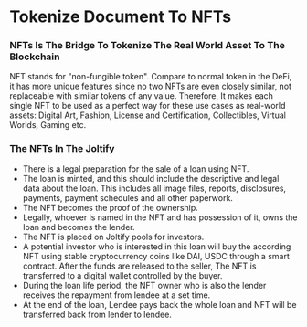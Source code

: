 # Tokenize Document To NFTs

### NFTs Is The Bridge To Tokenize The Real World Asset To The Blockchain

NFT stands for "non-fungible token". Compare to normal token in the DeFi, it has more unique features since no two NFTs are even closely similar, not replaceable with similar tokens of any value. Therefore, It makes each single NFT to be  used as a perfect way for these use cases as real-world assets:  Digital Art, Fashion, License and Certification, Collectibles, Virtual Worlds, Gaming etc.&#x20;

### The NFTs In The Joltify

* There is a legal preparation for the sale of a loan using NFT.
* The loan is minted, and this should include the descriptive and legal data about the loan.  This includes all image files, reports, disclosures, payments, payment schedules and all other paperwork.&#x20;
* The NFT becomes the proof of the ownership.
* Legally, whoever is named in the NFT and  has possession of it, owns the loan and becomes the lender.&#x20;
* The NFT is placed on Joltify pools for investors.
* A potential investor who is interested in this loan will buy the according NFT using stable cryptocurrency coins like DAI, USDC  through a smart contract. After the funds are released to the seller, The NFT is transferred to a digital wallet controlled by the buyer.
* During the loan life period, the NFT owner who is also the lender receives the repayment from lendee at a set time.
* At the end of the loan, Lendee pays back the whole loan and NFT will be transferred back from lender to lendee.&#x20;
